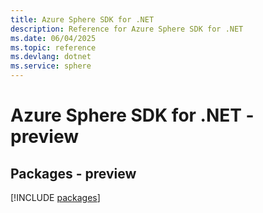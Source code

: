 ```yaml
---
title: Azure Sphere SDK for .NET
description: Reference for Azure Sphere SDK for .NET
ms.date: 06/04/2025
ms.topic: reference
ms.devlang: dotnet
ms.service: sphere
---
```

# Azure Sphere SDK for .NET - preview
## Packages - preview
[!INCLUDE [packages](sphere-index.md)]